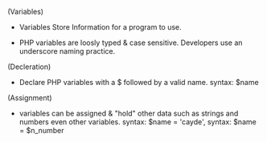 (Variables)

- Variables Store Information for a program to use.

- PHP variables are loosly typed & case sensitive. Developers use an underscore naming practice.


(Decleration)
- Declare PHP variables with a $ followed by a valid name.
syntax:  $name 


(Assignment)
- variables can be assigned & "hold" other data such as strings and numbers even other variables.
syntax: $name = 'cayde', syntax: $name = $n_number





